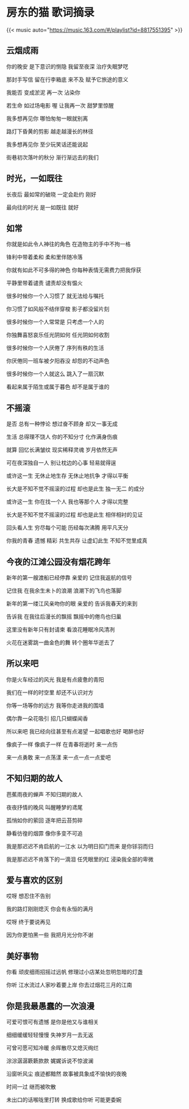 # 房东的猫 歌词摘录


<!--more-->

{{< music auto="https://music.163.com/#/playlist?id=8817551395" >}}

## 云烟成雨
你的晚安 是下意识的恻隐 我留至夜深 治疗失眠梦呓

那封手写信 留在行李箱底 来不及 赋予它旅途的意义

我能否 变成淤泥 再一次 沾染你

若生命 如过场电影 喔 让我再一次 甜梦里惊醒

我多想再见你 哪怕匆匆一眼就别离

路灯下昏黄的剪影 越走越漫长的林径

我多想再见你 至少玩笑话还能说起

街巷初次落叶的秋分 渐行渐远去的我们

## 时光，一如既往

长夜后 最如常的破晓 一定会赴约 刚好

最向往的时光 是一如既往 就好

## 如常

你就是如此令人神往的角色 在造物主的手中不拘一格

锋利中带着柔和 柔和里伴随冷落

你就有如此不可多得的神色 你每种表情无需费力把我俘获

平静里带着谴责 谴责却没有愠火

很多时候你一个人习惯了 就无法给与嘱托

你习惯了如风般不结伴穿梭 影子都没留片刻

很多时候你一个人常常是 只考虑一个人的

你独舞喜怒哀乐任光阴如何 任光阴如何收割

很多时候你一个人厌倦了 序列有秩的生活

你厌倦同一班车被夕阳吞没 却怨的不动声色

很多时候你一个人就这么 跳入了一扇沉默

看起来属于陌生或属于暮色 却不是属于谁的

## 不摇滚

是否 总有一种悖论 想过奋不顾身 却又一事无成

生活 总得理不饶人 你的不知分寸 化作满身伤痕

就算 回忆长满皱纹 现实稀释灵魂 岁月依然无声

可在夜深独自一人 别让枕边的心事 轻易就得逞

或许这一生 无休止地生存 无休止地抗争 才得以平衡

长大是不知不觉不摇滚的过程 却也是此生 独一无二 的成分

或许这一生 你在找一个人 我也等那个人 才得以完整

长大是不知不觉不摇滚的过程 却也是此生 相伴相衬的见证

回头看人生 穷尽每个可能 历经每次沸腾 用平凡天分

你我的青春 遗憾 精彩 共生共存 让虚幻此生 不知不觉里成真

## 今夜的江滩公园没有烟花跨年

新年的第一艘渡船已经停靠 亲爱的 记住我返航的信号

记住我 在我余生未卜的浪潮 浪潮下的飞鸟也落脚

新年的第一缕江风亲吻你的眼 亲爱的 告诉我春天的来到

告诉我 在我往后漫长的飘摇 飘摇中的倦鸟也归巢

这里没有新年只有封请柬 看浪花睡眠冷风清冽

火花在迷雾跳一曲金色的舞 转个圈年华逝去了

## 所以来吧

你是火车经过的风光 我是有点疲惫的青阳

我们在一样的时空里 却还不认识对方

你等一场等你的远方 我等你走进我的围墙

偶尔靠一朵花吸引 招几只蝴蝶闻香

所以来吧 我已经向往甚至有点渴望 一起唱歌也好 喝醉也好

像疯子一样 像疯子一样 在青春将逝时 来一点伤

来一点勇敢 来一点荡漾 来一点一点一点爱吧

## 不知归期的故人

芭蕉雨夜的蝉声 不知归期的故人

夜夜抒情的晚风 叫醒睡梦的鸢尾

孤悄如你的萦回 逐年把云苔剪碎

静看彷徨的烟霏 像你多变不可追

我是那迟迟不肯启航的一江水 以为明日扣门而来 是你铩羽而归

我是那迟迟不肯落下的一滴泪 任凭眼里的红 浸染我全部的卑微

## 爱与喜欢的区别

哎呀 想忍住不告别

我的路灯刚刚熄灭 你会有永恒的满月

哎呀 终于要说再见

因为你更怕黑一些 我把月光分你不谢

## 美好事物

你看 顽皮细雨招摇过远帆 修理过小店某处忽明忽暗的灯盏

你听 江水流过人家吵着要上岸 你去过烟花三月的江南

## 你是我最愚蠢的一次浪漫

可爱可恨可有遗憾 是你是他又与谁相关

细细缓缓轻轻慢慢 失神岁月一去无返

可曾可愿可知冷暖 余晖散尽又熄灭绚烂

淙淙潺潺簌簌款款 娓娓诉说不惊波澜

沿窗听风尘 痕迹都黯然 故事被具象成不愉快的夜晚

时间一过 继而被吹散

未出口的话喉咙里打转 换成歌给你听 可能更委婉


